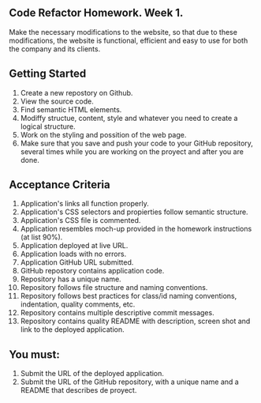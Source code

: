 ## Code Refactor Homework. Week 1.
Make the necessary modifications to the website, so that due to these modifications, the website is functional, efficient and easy to use for both the company and its clients.

## Getting Started
1. Create a new repostory on Github.
2. View the source code.
3. Find semantic HTML elements.
4. Modiffy structue, content, style and whatever you need to create a logical structure.
5. Work on the styling and possition of the web page.
6. Make sure that you save and push your code to your GitHub repository, several times while you are working on the proyect and after you are done.


## Acceptance Criteria

1. Application's links all function properly.
2. Application's CSS selectors and propierties follow semantic structure.
3. Application's CSS file is commented.
4. Application resembles moch-up provided in the homework instructions (at list 90%).
5. Application deployed at live URL.
6. Application loads with no errors.
7. Application GitHub URL submitted.
8. GitHub repostory contains application code.
9. Repository has a unique name.
10. Repository follows file structure and naming conventions.
11. Repository follows best practices for class/id  naming conventions, indentation, quality comments, etc.
12. Repository contains multiple descriptive commit messages.
13. Repository contains quality README with description, screen shot and link to the deployed application.


## You must:
1. Submit the URL of the deployed application.
2. Submit the URL of the GitHub repository, with a unique name and a README that describes de    proyect.